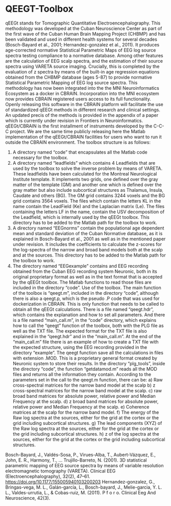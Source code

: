 # QEEGT-Toolbox

qEEGt stands for Tomographic Quantitative Electroencephalography. This methodology was developed at the Cuban Neuroscience Center as part of the first wave of the Cuban Human Brain Mapping Project (CHBMP) and has been validated and used in different health systems for several decades (Bosch-Bayard et al., 2001; Hernandez-gonzalez et al., 2011). It produces age-corrected normative Statistical Parametric Maps of EEG log source spectra testing compliance to a normative database. Among other features are the calculation of EEG scalp spectra, and the estimation of their source spectra using VARETA source imaging. Crucially, this is completed by the evaluation of z spectra by means of the built-in age regression equations obtained from the CHBMP database (ages 5-87) to provide normative Statistical Parametric Mapping of EEG log source spectra.
This methodology has now been integrated into the the MNI Neuroinformatics Ecosystem as a docker in CBRAIN. Incorporation into the MNI ecosystem now provides CBRAIN registered users access to its full functionality. Openly releasing this software in the CBRAIN platform will facilitate the use of standardized qEEGt methods in different research and clinical settings. An updated precis of the methods is provided in the appendix of a paper which is currently under revision in Frontiers in Neuroinformatics. qEEGt/CBRAIN is the first installment of instruments developed by the C-C-C project.
We are the same time publicly releasing here the Matlab implementation of the qEEGt/CBRAIN facilities for users who want to run it outside the CBRAIN environment.
The toolbox structure is as follows:
1)	A directory named “code” that encapsulates all the Matlab code necessary for the toolbox.
2)	A directory named “leadfields” which contains 4 Leadfields that are used by the toolbox to solve the inverse problem by means of VARETA. These leadfields have been calculated for the Montreal Neurological Institute template. It implements two grids, one defined over the gray matter of the template (GM) and another one which is defined over the gray matter but also include subcortical structures as Thalamus, Insula, Caudate and others (BG). The GM grid contains 3244 voxels and the BG grid contains 3564 voxels. The files which contain the letters KL in the name contain the LeadField (Ke) and the Laplacian matrix (Le). The files containing the letters LF in the name, contain the USV decomposition of the Leadfield, which is internally used by the qEEGt toolbox. This directory has to be added to the Matlab path for the toolbox to work.
3)	A directory named “EEGnorms” contain the populational age dependent mean and standard deviation of the Cuban Normative database, as it is explained in Bosch-Bayard et al., 2001 as well as in the mentioned paper under revision. It includes the coefficients to calculate the z-scores for the log-spectra of the narrow and broad band models both at the scalp and at the sources. This directory has to be added to the Matlab path for the toolbox to work.
4)	The directory named “EEGexample” contains and EEG recording obtained from the Cuban EEG recording system Neuronic, both in its original proprietary format as well as in the text format that is accepted by the qEEGt toolbox. The Matlab functions to read those files are included in the directory “code”.
Use of the toolbox.
The main function of the toolbox is “qeegt.m”, included in the directory “code”, although there is also a qeegt.p, which is the pseudo .P code that was used for dockerization in CBRAIN. This is only function that needs to be called to obtain all the qEEGt calculations.
There is a file named “qeegt.hdr”, which contains the explanation and how to set all parameters. And there is a file named “main_call.m”, in the “code” directory, which explains how to call the “qeegt” function of the toolbox, both with the PLG file as well as the TXT file. The expected format for the TXT file is also explained in the “qeegt.hdr” and in the “main_call.m”.
At the end of the “main_call.m” file there is an example of how to create a TXT file with the expected structure, using the EEG recording provided in the directory “example”.
The qeegt function save all the calculations in files with extension .MOD. This is a proprietary general format created by Neuronic system to store their results. In the directory “plg_tools”, inside the directory “code”, the function “getdatamod.m” reads all the MOD files and returns all the information they contain.
According to the parameters set in the call to the qeegt.m function, there can be:
a)	Raw cross-spectral matrices for the narrow band model at the scalp
b)	z cross-spectral matrices for the narrow band model at the scalp. 
c)	raw broad band matrices for absolute power, relative power and Median Frequency at the scalp.
d)	z broad band matrices for absolute power, relative power and Median Frequency at the scalp.
e)	Coherence matrices at the scalp for the narrow band model.
f)	The energy of the Raw log spectra at the sources, either for the grid at the cortex or the grid including subcortical structures.
g)	The lead components (XYZ) of the Raw log spectra at the sources, either for the grid at the cortex or the grid including subcortical structures.
h)	z of the log spectra at the sources, either for the grid at the cortex or the grid including subcortical structures.

Bosch-Bayard, J., Valdés-Sosa, P., Virues-Alba, T., Aubert-Vázquez, E., John, E. R., Harmony, T., … Trujillo-Barreto, N. (2001). 3D statistical parametric mapping of EEG source spectra by means of variable resolution electromagnetic tomography (VARETA). Clinical EEG (Electroencephalography), 32(2), 47–61. https://doi.org/10.1177/155005940103200203
Hernandez-gonzalez, G., Bringas-vega, M. L., Galán-garcía, L., Bosch-bayard, J., Melie-garcia, Y. L. L., Valdes-urrutia, L., & Cobas-ruiz, M. (2011). P f o r o. Clinical Eeg And Neuroscience, 42(3).

